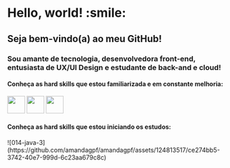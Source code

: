 <h1>Hello, world! :smile:</h1>
<h2>Seja bem-vindo(a) ao meu GitHub!</h2>
<h3>Sou amante de tecnologia, desenvolvedora front-end, entusiasta de UX/UI Design e estudante de back-and e cloud!</h3>
<h4>Conheça as hard skills que estou familiarizada e em constante melhoria:</h4>
<img src="![007-js](https://github.com/amandagpf/amandagpf/assets/124813517/84b89f06-56d2-4c72-a98a-c637fe4d5632)" width="40" height="40">
<img src="![006-html-1](https://github.com/amandagpf/amandagpf/assets/124813517/fb036aba-3f93-490a-a9d1-27de2f5bc0a5)" width="40" height="40">
<img src="![018-css-1](https://github.com/amandagpf/amandagpf/assets/124813517/2efbe82e-d3e3-45d8-8413-e7cb320e9110)" width="40" height="40">

<h4>Conheça as hard skills que estou iniciando os estudos:</h4>
![014-java-3](https://github.com/amandagpf/amandagpf/assets/124813517/ce274bb5-3742-40e7-999d-6c23aa679c8c)
